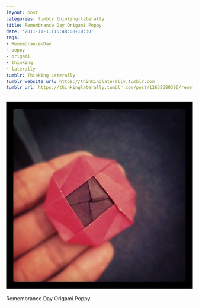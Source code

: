 ```yaml
---
layout: post
categories: tumblr thinking-laterally
title: Remembrance Day Origami Poppy
date: '2011-11-11T16:48:08+10:30'
tags:
- Remembrance-Day
- poppy
- origami
- thinking
- laterally
tumblr: Thinking Laterally
tumblr_website_url: https://thinkinglaterally.tumblr.com
tumblr_url: https://thinkinglaterally.tumblr.com/post/12632680396/remembrance-day-origami-poppy
---
```

 ![](/content/images/tumblr/thinking-laterally/tumblr_luhg69rMty1qh9he3o1_640.jpg)  

Remembrance&nbsp;Day Origami Poppy.

